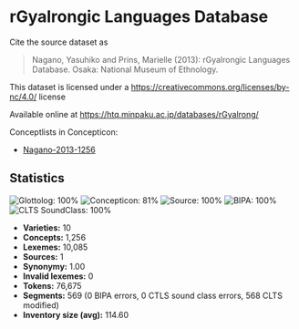 # rGyalrongic Languages Database

Cite the source dataset as

> Nagano, Yasuhiko and Prins, Marielle (2013): rGyalrongic Languages Database. Osaka: National Museum of Ethnology.

This dataset is licensed under a https://creativecommons.org/licenses/by-nc/4.0/ license

Available online at https://htq.minpaku.ac.jp/databases/rGyalrong/


Conceptlists in Concepticon:
- [Nagano-2013-1256](https://concepticon.clld.org/contributions/Nagano-2013-1256)
## Statistics


![Glottolog: 100%](https://img.shields.io/badge/Glottolog-100%25-brightgreen.svg "Glottolog: 100%")
![Concepticon: 81%](https://img.shields.io/badge/Concepticon-81%25-yellowgreen.svg "Concepticon: 81%")
![Source: 100%](https://img.shields.io/badge/Source-100%25-brightgreen.svg "Source: 100%")
![BIPA: 100%](https://img.shields.io/badge/BIPA-100%25-brightgreen.svg "BIPA: 100%")
![CLTS SoundClass: 100%](https://img.shields.io/badge/CLTS%20SoundClass-100%25-brightgreen.svg "CLTS SoundClass: 100%")

- **Varieties:** 10
- **Concepts:** 1,256
- **Lexemes:** 10,085
- **Sources:** 1
- **Synonymy:** 1.00
- **Invalid lexemes:** 0
- **Tokens:** 76,675
- **Segments:** 569 (0 BIPA errors, 0 CTLS sound class errors, 568 CLTS modified)
- **Inventory size (avg):** 114.60